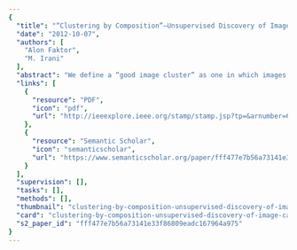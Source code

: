 ```yaml
---
{
  "title": "“Clustering by Composition”—Unsupervised Discovery of Image Categories",
  "date": "2012-10-07",
  "authors": [
    "Alon Faktor",
    "M. Irani"
  ],
  "abstract": "We define a “good image cluster” as one in which images can be easily composed (like a puzzle) using pieces from each other, while are difficult to compose from images outside the cluster. The larger and more statistically significant the pieces are, the stronger the affinity between the images. This gives rise to unsupervised discovery of very challenging image categories. We further show how multiple images can be composed from each other simultaneously and efficiently using a collaborative randomized search algorithm. This collaborative process exploits the “wisdom of crowds of images”, to obtain a sparse yet meaningful set of image affinities, and in time which is almost linear in the size of the image collection. “Clustering-by-Composition” yields state-of-the-art results on current benchmark data sets. It further yields promising results on new challenging data sets, such as data sets with very few images (where a `cluster model' cannot be `learned' by current methods), and a subset of the PASCAL VOC data set (with huge variability in scale and appearance).",
  "links": [
    {
      "resource": "PDF",
      "icon": "pdf",
      "url": "http://ieeexplore.ieee.org/stamp/stamp.jsp?tp=&arnumber=6684535"
    },
    {
      "resource": "Semantic Scholar",
      "icon": "semanticscholar",
      "url": "https://www.semanticscholar.org/paper/fff477e7b56a73141e33f86809eadc167964a975"
    }
  ],
  "supervision": [],
  "tasks": [],
  "methods": [],
  "thumbnail": "clustering-by-composition-unsupervised-discovery-of-image-categories-thumb.jpg",
  "card": "clustering-by-composition-unsupervised-discovery-of-image-categories-card.jpg",
  "s2_paper_id": "fff477e7b56a73141e33f86809eadc167964a975"
}
---
```


